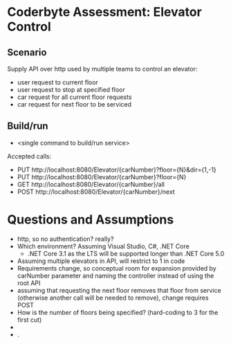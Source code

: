 # Coderbyte Assessment: Elevator Control

## Scenario

Supply API over http used by multiple teams to control an elevator:

- user request to current floor
- user request to stop at specified floor
- car request for all current floor requests
- car request for next floor to be serviced

## Build/run

- <single command to build/run service>

Accepted calls:
- PUT http://localhost:8080/Elevator/{carNumber}?floor={N}&dir={1,-1}
- PUT http://localhost:8080/Elevator/{carNumber}?floor={N}
- GET http://localhost:8080/Elevator/{carNumber}/all
- POST http://localhost:8080/Elevator/{carNumber}/next

# Questions and Assumptions

- http, so no authentication? really?
- Which environment? Assuming Visual Studio, C#, .NET Core
    - .NET Core 3.1 as the LTS will be supported longer than .NET Core 5.0
- Assuming multiple elevators in API, will restrict to 1 in code
- Requirements change, so conceptual room for expansion provided by carNumber parameter and naming the controller instead of using the root API
- assuming that requesting the next floor removes that floor from service (otherwise another call will be needed to remove), change requires POST
- How is the number of floors being specified? (hard-coding to 3 for the first cut)
- 
- .

## 